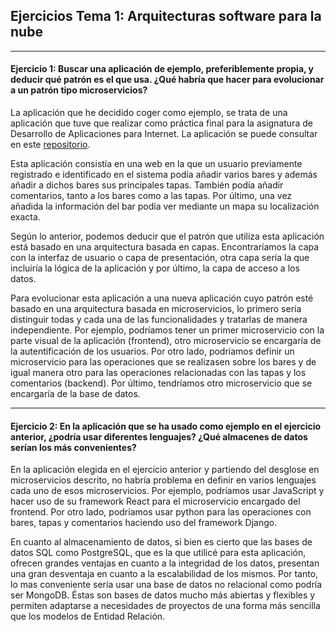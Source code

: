 ## Ejercicios Tema 1: Arquitecturas software para la nube

---

#### Ejercicio 1: Buscar una aplicación de ejemplo, preferiblemente propia, y deducir qué patrón es el que usa. ¿Qué habría que hacer para evolucionar a un patrón tipo microservicios?

La aplicación que he decidido coger como ejemplo, se trata de una aplicación que tuve que realizar como práctica final para la asignatura de Desarrollo de Aplicaciones para Internet. La aplicación se puede consultar en este [repositorio](https://github.com/AngelValera/Practica_7_DAI).

Esta aplicación consistía en una web en la que un usuario previamente registrado e identificado en el sistema podía añadir varios bares y además añadir a dichos bares sus principales tapas. También podía añadir comentarios, tanto a los bares como a las tapas. Por último, una vez añadida la información del bar podía ver mediante un mapa su localización exacta.

Según lo anterior, podemos deducir que el patrón que utiliza esta aplicación está basado en una arquitectura basada en capas. Encontraríamos la capa con la interfaz de usuario o capa de presentación, otra capa sería la que incluiría la lógica de la aplicación y por último, la capa de acceso a los datos.

Para evolucionar esta aplicación a una nueva aplicación cuyo patrón esté basado en una arquitectura basada en microservicios, lo primero sería distinguir todas y cada una de las funcionalidades y tratarlas de manera independiente. Por ejemplo, podríamos tener un primer microservicio con la parte visual de la aplicación (frontend), otro microservicio se encargaría de la autentificación de los usuarios. Por otro lado, podríamos definir un microservicio para las operaciones que se realizasen sobre los bares y de igual manera otro para las operaciones relacionadas con las tapas y los comentarios (backend). Por último, tendríamos otro microservicio que se encargaría de la base de datos.

---

#### Ejercicio 2: En la aplicación que se ha usado como ejemplo en el ejercicio anterior, ¿podría usar diferentes lenguajes? ¿Qué almacenes de datos serían los más convenientes?

En la aplicación elegida en el ejercicio anterior y partiendo del desglose en microservicios descrito, no habría problema en definir en varios lenguajes cada uno de esos microservicios. Por ejemplo, podríamos usar JavaScript y hacer uso de su framework React para el microservicio encargado del frontend. Por otro lado, podríamos usar python para las operaciones con bares, tapas y comentarios haciendo uso del framework Django.

En cuanto al almacenamiento de datos, si bien es cierto que las bases de datos SQL como PostgreSQL, que es la que utilicé para esta aplicación, ofrecen grandes ventajas en cuanto a la integridad de los datos, presentan una gran desventaja en cuanto a la escalabilidad de los mismos. Por tanto, lo mas conveniente sería usar una base de datos no relacional como podría ser MongoDB. Éstas son bases de datos mucho más abiertas y flexibles y permiten adaptarse a necesidades de proyectos de una forma más sencilla que los modelos de Entidad Relación.

